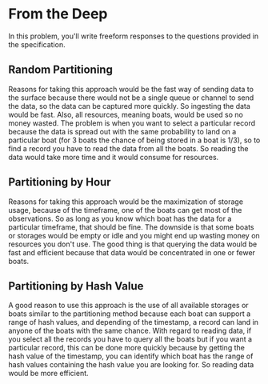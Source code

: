 # From the Deep

In this problem, you'll write freeform responses to the questions provided in the specification.

## Random Partitioning
Reasons for taking this approach would be the fast way of sending data to the surface because there would not be a single queue or channel to send the data, so the data can be captured more quickly. So ingesting the data would be fast. Also, all resources, meaning boats, would be used so no money wasted. The problem is when you want to select a particular record because the data is spread out with the same probability to land on a particular boat (for 3 boats the chance of being stored in a boat is 1/3), so to find a record you have to read the data from all the boats. So reading the data would take more time and it would consume for resources.

## Partitioning by Hour

Reasons for taking this approach would be the maximization of storage usage, because of the timeframe, one of the boats
can get most of the observations. So as long as you know which boat has the data for a particular timeframe, that should be fine. The downside
is that some boats or storages would be empty or idle and you might end up wasting money on resources you don't use. The good thing is that
querying the data would be fast and efficient because that data would be concentrated in one or fewer boats.

## Partitioning by Hash Value

A good reason to use this approach is the use of all available storages or boats similar to the partitioning method because each boat can
support a range of hash values, and depending of the timestamp, a record can land in anyone of the boats with the same chance. With regard
to reading data, if you select all the records you have to query all the boats but if you want a particular record, this can be done more
quickly because by getting the hash value of the timestamp, you can identify which boat has the range of hash values containing the hash
value you are looking for. So reading data would be more efficient.
